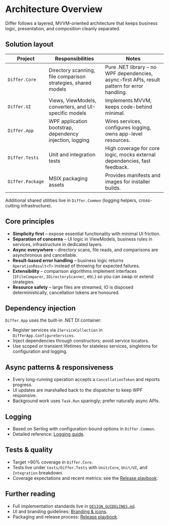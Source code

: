 # Architecture Overview

Differ follows a layered, MVVM-oriented architecture that keeps business logic, presentation, and composition cleanly separated.

## Solution layout

| Project | Responsibilities | Notes |
| --- | --- | --- |
| `Differ.Core` | Directory scanning, file comparison strategies, shared models | Pure .NET library – no WPF dependencies, async-first APIs, result pattern for error handling. |
| `Differ.UI` | Views, ViewModels, converters, and UI-specific models | Implements MVVM, keeps code-behind minimal. |
| `Differ.App` | WPF application bootstrap, dependency injection, logging | Wires services, configures logging, owns app-level resources. |
| `Differ.Tests` | Unit and integration tests | High coverage for core logic, mocks external dependencies, fast feedback. |
| `Differ.Package` | MSIX packaging assets | Provides manifests and images for installer builds. |

Additional shared utilities live in `Differ.Common` (logging helpers, cross-cutting infrastructure).

## Core principles

- **Simplicity first** – expose essential functionality with minimal UI friction.
- **Separation of concerns** – UI logic in ViewModels, business rules in services, infrastructure in dedicated layers.
- **Async everywhere** – directory scans, file reads, and comparisons are asynchronous and cancellable.
- **Result-based error handling** – business logic returns `OperationResult<T>` instead of throwing for expected failures.
- **Extensibility** – comparison algorithms implement interfaces (`IFileComparer`, `IDirectoryScanner`, etc.) so you can swap or extend strategies.
- **Resource safety** – large files are streamed, IO is disposed deterministically, cancellation tokens are honoured.

## Dependency injection

`Differ.App` uses the built-in .NET DI container:

- Register services via `IServiceCollection` in `DifferApp.ConfigureServices`.
- Inject dependencies through constructors; avoid service locators.
- Use scoped or transient lifetimes for stateless services, singletons for configuration and logging.

## Async patterns & responsiveness

- Every long-running operation accepts a `CancellationToken` and reports progress.
- UI updates are marshalled back to the dispatcher to keep WPF responsive.
- Background work uses `Task.Run` sparingly; prefer naturally async APIs.

## Logging

- Based on Serilog with configuration-bound options in `Differ.Common`.
- Detailed reference: [Logging guide](../engineering/logging.md).

## Tests & quality

- Target >90% coverage in `Differ.Core`.
- Tests live under `tests/Differ.Tests` with `Unit/Core`, `Unit/UI`, and `Integration` breakdown.
- Coverage expectations and recent metrics: see the [Release playbook](../distribution/release-playbook.md#quality-gates).

## Further reading

- Full implementation standards live in [`DESIGN_GUIDELINES.md`](../../DESIGN_GUIDELINES.md).
- UI and branding guidelines: [Branding & icons](../branding/icons.md).
- Packaging and release process: [Release playbook](../distribution/release-playbook.md).
